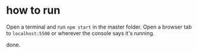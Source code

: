 # how to run

Open a terminal and run `npm start` in the master folder. Open a browser tab to `localhost:5500` or wherever the console says it's running.

done.

